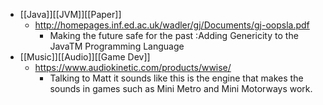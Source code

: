---
---

- [[Java]][[JVM]][[Paper]]
    - http://homepages.inf.ed.ac.uk/wadler/gj/Documents/gj-oopsla.pdf
        - Making the future safe for the past  :Adding Genericity to the  JavaTM Programming Language
- [[Music]][[Audio]][[Game Dev]]
    - https://www.audiokinetic.com/products/wwise/
        - Talking to Matt it sounds like this is the engine that makes the sounds in games such as Mini Metro and Mini Motorways work.
